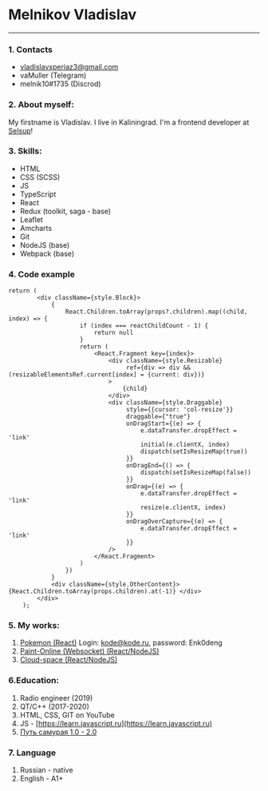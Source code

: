Melnikov Vladislav
===============================================

***********************************************

### 1. Contacts

* vladislavxperiaz3@gmail.com
* vaMuller (Telegram)
* melnik10#1735 (Discrod)

### 2. About myself:
My firstname is Vladislav. I live in Kaliningrad. I'm a frontend developer at [Selsup](selsup.ru)!

### 3. Skills:
* HTML
* CSS (SCSS)
* JS
* TypeScript
* React
* Redux (toolkit, saga - base)
* Leaflet
* Amcharts
* Git
* NodeJS (base)
* Webpack (base)


### 4. Code example
```
return (
        <div className={style.Block}>
            {
                React.Children.toArray(props?.children).map((child, index) => {
                    if (index === reactChildCount - 1) {
                        return null
                    }
                    return (
                        <React.Fragment key={index}>
                            <div className={style.Resizable}
                                 ref={div => div && (resizableElementsRef.current[index] = {current: div})}
                            >
                                {child}
                            </div>
                            <div className={style.Draggable}
                                 style={{cursor: 'col-resize'}}
                                 draggable={"true"}
                                 onDragStart={(e) => {
                                     e.dataTransfer.dropEffect = 'link'
                                     initial(e.clientX, index)
                                     dispatch(setIsResizeMap(true))
                                 }}
                                 onDragEnd={() => {
                                     dispatch(setIsResizeMap(false))
                                 }}
                                 onDrag={(e) => {
                                     e.dataTransfer.dropEffect = 'link'
                                     resize(e.clientX, index)
                                 }}
                                 onDragOverCapture={(e) => {
                                     e.dataTransfer.dropEffect = 'link'
                                 }}
                            />
                        </React.Fragment>
                    )
                })
            }
            <div className={style.OtherContent}> {React.Children.toArray(props.children).at(-1)} </div>
        </div>
    );
```

### 5. My works:
1. [Pokemon (React)](https://melnik10.github.io/pokemon-code/#/app) Login: kode@kode.ru, password: Enk0deng
2. [Paint-Online (Websocket) (React/NodeJS)](https://melnik10.github.io/paint-websocket/#/)
3. [Cloud-space (React/NodeJS)](https://cloud-mern.herokuapp.com/login)

### 6.Education:
1. Radio engineer (2019)
2. QT/C++ (2017-2020)
3. HTML, CSS, GIT on YouTube
4. JS - [https://learn.javascript.ru](https://learn.javascript.ru)
5. [Путь самурая 1.0 - 2.0](https://www.youtube.com/watch?v=gb7gMluAeao&list=PLcvhF2Wqh7DNVy1OCUpG3i5lyxyBWhGZ8)

### 7. Language
1. Russian - native
2. English - A1+